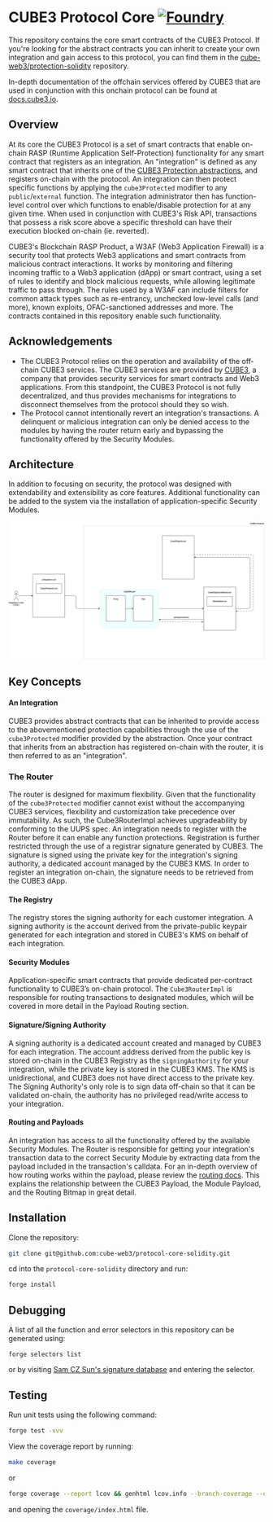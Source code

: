 # CUBE3 Protocol Core [![Foundry][foundry-badge]][foundry]

<!-- [![Github Actions][gha-badge]][gha] [![Coverage][codecov-badge]][codecov]  -->
<!-- [gha]: https://github.com/sablier-labs/v2-core/actions
[gha-badge]: https://github.com/sablier-labs/v2-core/actions/workflows/ci.yml/badge.svg
[codecov]: https://codecov.io/gh/sablier-labs/v2-core
[codecov-badge]: https://codecov.io/gh/sablier-labs/v2-core/branch/main/graph/badge.svg -->

[foundry]: https://getfoundry.sh
[foundry-badge]: https://img.shields.io/badge/Built%20with-Foundry-FFDB1C.svg

This repository contains the core smart contracts of the CUBE3 Protocol. If you're looking for the abstract contracts you can inherit to create your own integration and gain access to this protocol, you can find them in the [cube-web3/protection-solidity](https://github.com/cube-web3/protection-solidity) repository.

In-depth documentation of the offchain services offered by CUBE3 that are used in conjunction with this onchain protocol can be found at [docs.cube3.io](https://docs.cube3.io/).

## Overview

At its core the CUBE3 Protocol is a set of smart contracts that enable on-chain RASP (Runtime Application Self-Protection) functionality for any smart contract that registers as an integration. An "integration" is defined as any smart contract that inherits one of the [CUBE3 Protection abstractions](https://github.com/cube-web3/protection-solidity/tree/main/src), and registers on-chain with the protocol. An integration can then protect specific functions by applying the `cube3Protected` modifier to any `public`/`external` function. The integration administrator then has function-level control over which functions to enable/disable protection for at any given time. When used in conjunction with CUBE3's Risk API, transactions that possess a risk score above a specific threshold can have their execution blocked on-chain (ie. reverted).

CUBE3's Blockchain RASP Product, a W3AF (Web3 Application Firewall) is a security tool that protects Web3 applications and smart contracts from malicious contract interactions. It works by monitoring and filtering incoming traffic to a Web3 application (dApp) or smart contract, using a set of rules to identify and block malicious requests, while allowing legitimate traffic to pass through. The rules used by a W3AF can include filters for common attack types such as re-entrancy, unchecked low-level calls (and more), known exploits, OFAC-sanctioned addresses and more. The contracts contained in this repository enable such functionality.

## Acknowledgements

- The CUBE3 Protocol relies on the operation and availability of the off-chain CUBE3 services. The CUBE3 services are provided by [CUBE3](https://cube3.io/), a company that provides security services for smart contracts and Web3 applications. From this standpoint, the CUBE3 Protocol is not fully decentralized, and thus provides mechanisms for integrations to disconnect themselves from the protocol should they so wish.
- The Protocol cannot intentionally revert an integration's transactions. A delinquent or malicious integration can only be denied access to the modules by having the router return early and bypassing the functionality offered by the Security Modules.

## Architecture

In addition to focusing on security, the protocol was designed with extendability and extensibility as core features. Additional functionality can be added to the system via the installation of application-specific Security Modules.

![arch](./docs/images//architecture.png)

## Key Concepts

#### An Integration

CUBE3 provides abstract contracts that can be inherited to provide access to the abovementioned protection capabilities through the use of the `cube3Protected` modifier provided by the abstraction. Once your contract that inherits from an abstraction has registered on-chain with the router, it is then referred to as an "integration".

### The Router

The router is designed for maximum flexibility. Given that the functionality of the `cube3Protected` modifier cannot exist without the accompanying CUBE3 services, flexibility and customization take precedence over immutability. As such, the Cube3RouterImpl achieves upgradeability by conforming to the UUPS spec. An integration needs to register with the Router before it can enable any function protections. Registration is further restricted through the use of a registrar signature generated by CUBE3. The signature is signed using the private key for the integration's signing authority, a dedicated account managed by the CUBE3 KMS. In order to register an integration on-chain, the signature needs to be retrieved from the CUBE3 dApp.

#### The Registry

The registry stores the signing authority for each customer integration. A signing authority is the account derived from the private-public keypair generated for each integration and stored in CUBE3's KMS on behalf of each integration.

#### Security Modules

Application-specific smart contracts that provide dedicated per-contract functionality to CUBE3’s on-chain protocol. The `Cube3RouterImpl` is responsible for routing transactions to designated modules, which will be covered in more detail in the Payload Routing section.

#### Signature/Signing Authority

A signing authority is a dedicated account created and managed by CUBE3 for each integration. The account address derived from the public key is stored on-chain in the CUBE3 Registry as the `signingAuthority` for your integration, while the private key is stored in the CUBE3 KMS. The KMS is unidirectional, and CUBE3 does not have direct access to the private key. The Signing Authority's only role is to sign data off-chain so that it can be validated on-chain, the authority has no privileged read/write access to your integration.

#### Routing and Payloads

An integration has access to all the functionality offered by the available Security Modules. The Router is responsible for getting your integration's transaction data to the correct Security Module by extracting data from the payload included in the transaction's calldata. For an in-depth overview of how routing works within the payload, please review the [routing docs](./docs/routing/README.md). This explains the relationship between the CUBE3 Payload, the Module Payload, and the Routing Bitmap in great detail.

## Installation

Clone the repository:

```bash
git clone git@github.com:cube-web3/protocol-core-solidity.git
```

cd into the `protocol-core-solidity` directory and run:

```bash
forge install
```

## Debugging

A list of all the function and error selectors in this repository can be generated using:

```
forge selectors list
```

or by visiting [Sam CZ Sun's signature database](https://openchain.xyz/signatures) and entering the selector.

## Testing

Run unit tests using the following command:

```bash
forge test -vvv
```

View the coverage report by running:

```bash
make coverage
```

or

```bash
forge coverage --report lcov && genhtml lcov.info --branch-coverage --output-dir coverage
```

and opening the `coverage/index.html` file.
